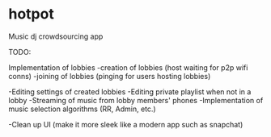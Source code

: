 # hotpot
Music dj crowdsourcing app

TODO:

Implementation of lobbies
  -creation of lobbies (host waiting for p2p wifi conns)
  -joining of lobbies (pinging for users hosting lobbies)
  
-Editing settings of created lobbies
-Editing private playlist when not in a lobby
-Streaming of music from lobby members' phones
-Implementation of music selection algorithms (RR, Admin, etc.)


-Clean up UI (make it more sleek like a modern app such as snapchat)
